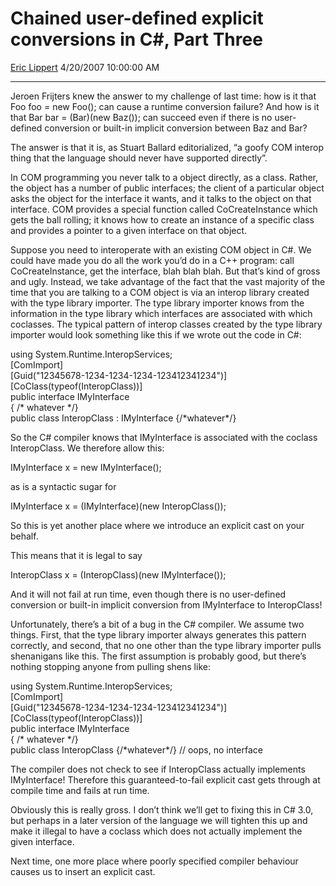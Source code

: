 # Chained user-defined explicit conversions in C\#, Part Three

[Eric Lippert](https://social.msdn.microsoft.com/profile/Eric%20Lippert) 4/20/2007 10:00:00 AM

-----

Jeroen Frijters knew the answer to my challenge of last time: how is it that Foo foo = new Foo(); can cause a runtime conversion failure? And how is it that Bar bar = (Bar)(new Baz()); can succeed even if there is no user-defined conversion or built-in implicit conversion between Baz and Bar?

The answer is that it is, as Stuart Ballard editorialized, “a goofy COM interop thing that the language should never have supported directly”.

In COM programming you never talk to a object directly, as a class. Rather, the object has a number of public interfaces; the client of a particular object asks the object for the interface it wants, and it talks to the object on that interface. COM provides a special function called CoCreateInstance which gets the ball rolling; it knows how to create an instance of a specific class and provides a pointer to a given interface on that object.

Suppose you need to interoperate with an existing COM object in C\#. We could have made you do all the work you’d do in a C++ program: call CoCreateInstance, get the interface, blah blah blah. But that’s kind of gross and ugly. Instead, we take advantage of the fact that the vast majority of the time that you are talking to a COM object is via an interop library created with the type library importer. The type library importer knows from the information in the type library which interfaces are associated with which coclasses. The typical pattern of interop classes created by the type library importer would look something like this if we wrote out the code in C\#:

 

using System.Runtime.InteropServices;  
\[ComImport\]  
\[Guid("12345678-1234-1234-1234-123412341234")\]  
\[CoClass(typeof(InteropClass))\]  
public interface IMyInterface  
{ /\* whatever \*/}  
public class InteropClass : IMyInterface {/\*whatever\*/}

So the C\# compiler knows that IMyInterface is associated with the coclass InteropClass. We therefore allow this:

 

IMyInterface x = new IMyInterface();

as is a syntactic sugar for

 

IMyInterface x = (IMyInterface)(new InteropClass());

So this is yet another place where we introduce an explicit cast on your behalf.

This means that it is legal to say

 

InteropClass x = (InteropClass)(new IMyInterface());

And it will not fail at run time, even though there is no user-defined conversion or built-in implicit conversion from IMyInterface to InteropClass\!

Unfortunately, there’s a bit of a bug in the C\# compiler. We assume two things. First, that the type library importer always generates this pattern correctly, and second, that no one other than the type library importer pulls shenanigans like this. The first assumption is probably good, but there’s nothing stopping anyone from pulling shens like:

 

using System.Runtime.InteropServices;  
\[ComImport\]  
\[Guid("12345678-1234-1234-1234-123412341234")\]  
\[CoClass(typeof(InteropClass))\]  
public interface IMyInterface  
{ /\* whatever \*/}  
public class InteropClass {/\*whatever\*/} // oops, no interface

The compiler does not check to see if InteropClass actually implements IMyInterface\! Therefore this guaranteed-to-fail explicit cast gets through at compile time and fails at run time.

Obviously this is really gross. I don’t think we’ll get to fixing this in C\# 3.0, but perhaps in a later version of the language we will tighten this up and make it illegal to have a coclass which does not actually implement the given interface.

Next time, one more place where poorly specified compiler behaviour causes us to insert an explicit cast.

